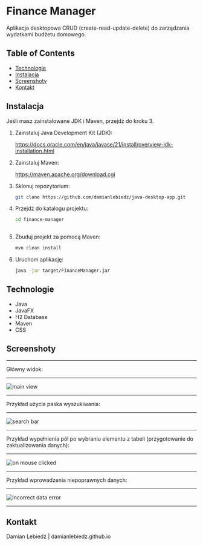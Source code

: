 # Finance Manager

Aplikacja desktopowa CRUD (create-read-update-delete) do zarządzania wydatkami budżetu domowego.

## Table of Contents
- [Technologie](#technologie)
- [Instalacja](#instalacja)
- [Screenshoty](#screenshoty)
- [Kontakt](#kontakt)

## Instalacja

Jeśli masz zainstalowane JDK i Maven, przejdź do kroku 3.

1. Zainstaluj Java Development Kit (JDK):
   
   https://docs.oracle.com/en/java/javase/21/install/overview-jdk-installation.html
   
2. Zainstaluj Maven:
   
   https://maven.apache.org/download.cgi

3. Sklonuj repozytorium:
   ```bash
   git clone https://github.com/damianlebiedz/java-desktop-app.git
   
4. Przejdź do katalogu projektu:
   ```bash
   cd finance-manager
      
5. Zbuduj projekt za pomocą Maven:
   ```bash
   mvn clean install

6. Uruchom aplikację:
   ```bash
   java -jar target/FinanceManager.jar

## Technologie
- Java
- JavaFX
- H2 Database
- Maven
- CSS

## Screenshoty

***
Główny widok:
***
![main view](https://github.com/damianlebiedz/Finance-Manager-CRUD-/assets/109239676/3ed67c90-f38d-4e89-84e4-b9bf3fa5ac0a)
***
Przykład użycia paska wyszukiwania:
***
![search bar](https://github.com/damianlebiedz/Finance-Manager-CRUD-/assets/109239676/2d4ee471-396d-4519-8891-c11270c66856)
***
Przykład wypełnienia pól po wybraniu elementu z tabeli (przygotowanie do zaktualizowania danych):
***
![on mouse clicked](https://github.com/damianlebiedz/Finance-Manager-CRUD-/assets/109239676/36d219a3-2704-490f-be66-c4ee589e244e)
***
Przykład wprowadzenia niepoprawnych danych:
***
![incorrect data error](https://github.com/damianlebiedz/Finance-Manager-CRUD-/assets/109239676/25cad134-90b9-4c17-8674-26cd7429e21f)
***

## Kontakt
Damian Lebiedź | damianlebiedz.github.io

